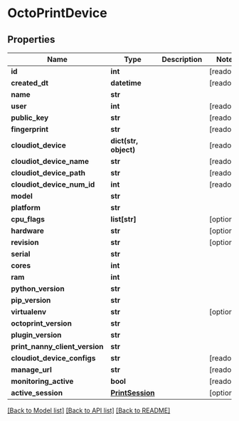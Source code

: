 # OctoPrintDevice


## Properties
Name | Type | Description | Notes
------------ | ------------- | ------------- | -------------
**id** | **int** |  | [readonly] 
**created_dt** | **datetime** |  | [readonly] 
**name** | **str** |  | 
**user** | **int** |  | [readonly] 
**public_key** | **str** |  | [readonly] 
**fingerprint** | **str** |  | [readonly] 
**cloudiot_device** | **dict(str, object)** |  | [readonly] 
**cloudiot_device_name** | **str** |  | [readonly] 
**cloudiot_device_path** | **str** |  | [readonly] 
**cloudiot_device_num_id** | **int** |  | [readonly] 
**model** | **str** |  | 
**platform** | **str** |  | 
**cpu_flags** | **list[str]** |  | [optional] 
**hardware** | **str** |  | [optional] 
**revision** | **str** |  | [optional] 
**serial** | **str** |  | 
**cores** | **int** |  | 
**ram** | **int** |  | 
**python_version** | **str** |  | 
**pip_version** | **str** |  | 
**virtualenv** | **str** |  | [optional] 
**octoprint_version** | **str** |  | 
**plugin_version** | **str** |  | 
**print_nanny_client_version** | **str** |  | 
**cloudiot_device_configs** | **str** |  | [readonly] 
**manage_url** | **str** |  | [readonly] 
**monitoring_active** | **bool** |  | [readonly] 
**active_session** | [**PrintSession**](PrintSession.md) |  | [optional] 

[[Back to Model list]](../README.md#documentation-for-models) [[Back to API list]](../README.md#documentation-for-api-endpoints) [[Back to README]](../README.md)


